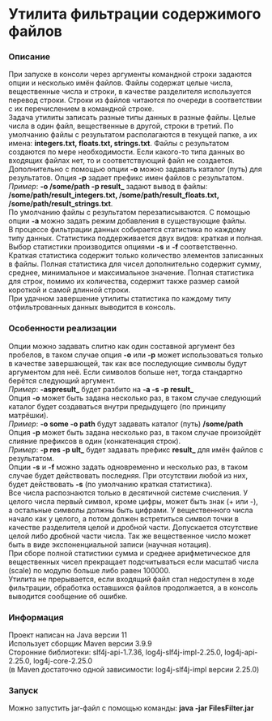 #  Утилита фильтрации содержимого файлов
### Описание
При запуске в консоли через аргументы командной строки задаются опции и несколько имён файлов.
Файлы содержат целые числа, вещественные числа и строки, в качестве разделителя используется перевод
строки. Строки из файлов читаются по очереди в соответствии с их перечислением в командной строке.\
Задача утилиты записать разные типы данных в разные файлы. Целые числа в один файл,
вещественные в другой, строки в третий. По умолчанию файлы с результатом располагаются в текущей папке,
а их имена: **integers.txt, floats.txt, strings.txt**. Файлы с результатом создаются по мере
необходимости.
Если какого-то типа данных во входящих файлах нет, то и соответствующий файл не создается.\
Дополнительно с помощью опции **-o** можно задавать каталог (путь) для результатов.
Опция **-p** задает префикс имен файлов с результатом.\
*Пример*: **-o /some/path -p result_** задают вывод в файлы: **/some/path/result_integers.txt,
/some/path/result_floats.txt, /some/path/result_strings.txt**.\
По умолчанию файлы с результатом перезаписываются. С помощью опции **-a** можно задать
режим добавления в существующие файлы.\
В процессе фильтрации данных собирается статистика по каждому типу данных.
Статистика поддерживается двух видов: краткая и полная.
Выбор статистики производится опциями **-s** и **-f** соответственно. Краткая статистика содержит
только количество элементов записанных в файлы. Полная статистика для чисел
дополнительно содержит сумму, среднее, минимальное и максимальное значение.
Полная статистика для строк, помимо их количества, содержит также размер самой
короткой и самой длинной строки.\
При удачном завершение утилиты статистика по каждому типу отфильтрованных данных выводится
в консоль.
### Особенности реализации
Опции можно задавать слитно как один составной аргумент без пробелов, в таком случае опция **-o** или
**-p** может использоваться только в качестве завершающей, так как все последующие символы будут
аргументом для неё. Если символов больше нет, тогда стандартно берётся следующий аргумент.\
*Пример*: **-aspresult_** будет разбито на **-a -s -p result_**\
Опция **-o** может быть задана несколько раз, в таком случае следующий каталог будет создаваться
внутри предыдущего (по принципу матрёшки).\
*Пример*: **-o some -o path** будут задавать каталог (путь) **/some/path**\
Опция **-p** может быть задана несколько раз, в таком случае произойдёт слияние префиксов в один
(конкатенация строк).\
*Пример*: **-p res -p ult_** будет задавать префикс **result_** для имён файлов с результатом.\
Опции **-s** и **-f** можно задать одновременно и несколько раз, в таком случае будет действовать
последняя. При отсутствии любой из них, будет действовать **-s** (по умолчанию краткая статистика).\
Все числа распознаются только в десятичной системе счисления.
У целого числа первый символ, кроме цифры, может быть знак (+ или -), а остальные символы должны
быть цифрами. У вещественного числа начало как у целого, а потом должен встретиться символ точки
в качестве разделителя целой и дробной части. Допускается отсутствие целой либо дробной части числа.
Так же вещественное число может быть в виде экспоненциальной записи (научная нотация).\
При сборе полной статистики сумма и среднее арифметическое для вещественных чисел
прекращает подсчитываться если масштаб числа (scale) по модулю больше либо равен 100000.\
Утилита не прерывается, если входящий файл стал недоступен в ходе фильтрации, обработка оставшихся
файлов продолжается, а в консоль выводится сообщение об ошибке.
### Информация
Проект написан на Java версии 11\
Использует сборщик Maven версии 3.9.9\
Сторонние библиотеки: slf4j-api-1.7.36, log4j-slf4j-impl-2.25.0, log4j-api-2.25.0, log4j-core-2.25.0\
(в Maven достаточно одной зависимости: log4j-slf4j-impl версии 2.25.0)
### Запуск
Можно запустить jar-файл с помощью команды: **java -jar FilesFilter.jar**

